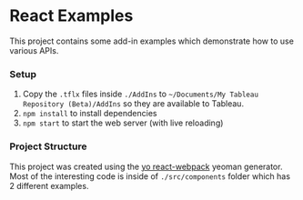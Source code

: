 # React Examples

This project contains some add-in examples which demonstrate how to use various APIs.

### Setup
1. Copy the `.tflx` files inside `./AddIns` to `~/Documents/My Tableau Repository (Beta)/AddIns` so they are available to Tableau.
2. `npm install` to install dependencies
3. `npm start` to start the web server (with live reloading)

### Project Structure
This project was created using the [yo react-webpack](https://github.com/react-webpack-generators/generator-react-webpack#readme) yeoman generator. Most of the interesting code is inside of `./src/components` folder which has 2 different examples.
